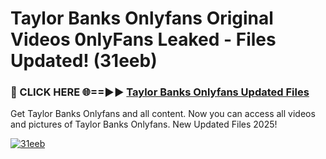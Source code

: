 # Taylor Banks Onlyfans Original Videos 0nlyFans Leaked - Files Updated! (31eeb)

<h3>🔴 CLICK HERE 🌐==►► <a href="https://tinyurl.com/ehrbuxhb" rel="nofollow">Taylor Banks Onlyfans Updated Files</a></h3>

Get Taylor Banks Onlyfans and all content. Now you can access all videos and pictures of Taylor Banks Onlyfans. New Updated Files 2025!

[![31eeb](https://i.imgur.com/lVYEuWS.gif)](https://tinyurl.com/ehrbuxhb)
